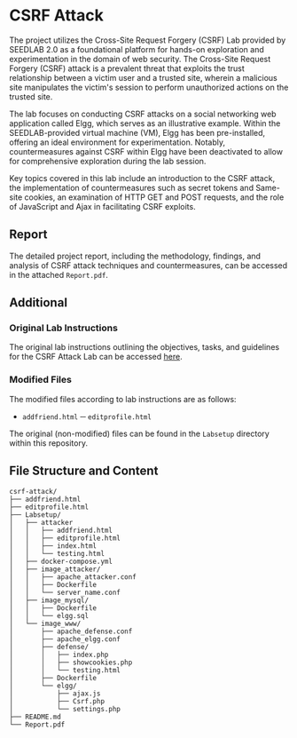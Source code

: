 # CSRF Attack
The project utilizes the Cross-Site Request Forgery (CSRF) Lab provided by SEEDLAB 2.0 as a foundational platform for hands-on exploration and experimentation in the domain of web security. The Cross-Site Request Forgery (CSRF) attack is a prevalent threat that exploits the trust relationship between a victim user and a trusted site, wherein a malicious site manipulates the victim's session to perform unauthorized actions on the trusted site.

The lab focuses on conducting CSRF attacks on a social networking web application called Elgg, which serves as an illustrative example. Within the SEEDLAB-provided virtual machine (VM), Elgg has been pre-installed, offering an ideal environment for experimentation. Notably, countermeasures against CSRF within Elgg have been deactivated to allow for comprehensive exploration during the lab session.

Key topics covered in this lab include an introduction to the CSRF attack, the implementation of countermeasures such as secret tokens and Same-site cookies, an examination of HTTP GET and POST requests, and the role of JavaScript and Ajax in facilitating CSRF exploits.

## Report
The detailed project report, including the methodology, findings, and analysis of CSRF attack techniques and countermeasures, can be accessed in the attached `Report.pdf`.

## Additional

### Original Lab Instructions
The original lab instructions outlining the objectives, tasks, and guidelines for the CSRF Attack Lab can be accessed [here](https://seedsecuritylabs.org/Labs_20.04/Web/Web_CSRF_Elgg/).

### Modified Files
The modified files according to lab instructions are as follows:
- `addfriend.html`
─ `editprofile.html`

The original (non-modified) files can be found in the `Labsetup` directory within this repository.

## File Structure and Content
```
csrf-attack/
├── addfriend.html
├── editprofile.html
├── Labsetup/
│   ├── attacker
│   │   ├── addfriend.html
│   │   ├── editprofile.html
│   │   ├── index.html
│   │   └── testing.html
│   ├── docker-compose.yml
│   ├── image_attacker/
│   │   ├── apache_attacker.conf
│   │   ├── Dockerfile
│   │   └── server_name.conf
│   ├── image_mysql/
│   │   ├── Dockerfile
│   │   └── elgg.sql
│   └── image_www/
│       ├── apache_defense.conf
│       ├── apache_elgg.conf
│       ├── defense/
│       │   ├── index.php
│       │   ├── showcookies.php
│       │   └── testing.html
│       ├── Dockerfile
│       └── elgg/
│           ├── ajax.js
│           ├── Csrf.php
│           └── settings.php
├── README.md
└── Report.pdf
```